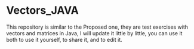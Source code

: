 # Vectors_JAVA
This repository is similar to the Proposed one, they are test exercises with vectors and matrices in Java, I will update it little by little, you can use it both to use it yourself, to share it, and to edit it.
